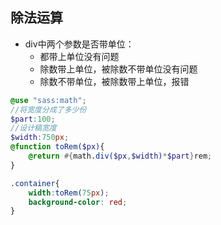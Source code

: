 ## 除法运算
- div中两个参数是否带单位：
    - 都带上单位没有问题
    - 除数带上单位，被除数不带单位没有问题
    - 除数不带单位，被除数带上单位，报错
```scss
@use "sass:math";
//将宽度分成了多少份
$part:100;
//设计稿宽度
$width:750px;
@function toRem($px){
	@return #{math.div($px,$width)*$part}rem;
}

.container{
	width:toRem(75px);
	background-color: red;
}

```
